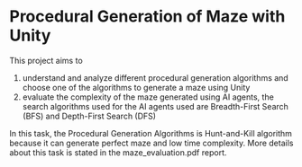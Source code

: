 # Procedural Generation of Maze with Unity 

This project aims to 
 
1. understand and analyze different procedural generation algorithms and choose one of the algorithms to generate a maze using Unity 
2. evaluate the complexity of the maze generated using AI agents, the search algorithms used for the AI agents used are Breadth-First Search (BFS) and Depth-First Search (DFS) 

In this task, the Procedural Generation Algorithms is Hunt-and-Kill algorithm because it can generate perfect maze and low time complexity. More details about this task is stated in the maze_evaluation.pdf report. 